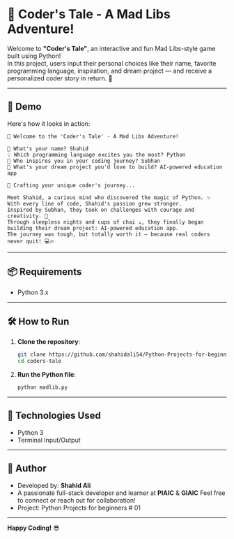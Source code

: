 # 🌟 Coder's Tale - A Mad Libs Adventure!

Welcome to **"Coder's Tale"**, an interactive and fun Mad Libs-style game built using Python!  
In this project, users input their personal choices like their name, favorite programming language, inspiration, and dream project — and receive a personalized coder story in return. 🚀

---

## 📸 Demo

Here's how it looks in action:

```
🌟 Welcome to the 'Coder's Tale' - A Mad Libs Adventure!

👤 What's your name? Shahid  
💡 Which programming language excites you the most? Python  
🌟 Who inspires you in your coding journey? Subhan  
🧠 What's your dream project you'd love to build? AI-powered education app  

📝 Crafting your unique coder's journey...

Meet Shahid, a curious mind who discovered the magic of Python. ✨  
With every line of code, Shahid's passion grew stronger.  
Inspired by Subhan, they took on challenges with courage and creativity. 💪  
Through sleepless nights and cups of chai ☕, they finally began building their dream project: AI-powered education app.  
The journey was tough, but totally worth it — because real coders never quit! 💻🔥  
```

---

## 📦 Requirements

- Python 3.x

---

## 🛠️ How to Run

1. **Clone the repository**:
   ```bash
   git clone https://github.com/shahidali54/Python-Projects-for-beginners.git
   cd coders-tale
   ```

2. **Run the Python file**:
   ```bash
   python madlib.py
   ```

---

## 🧰 Technologies Used

- Python 3
- Terminal Input/Output

---

## 👤 Author

- Developed by: **Shahid Ali**
- A passionate full-stack developer and learner at **PIAIC** & **GIAIC**
  Feel free to connect or reach out for collaboration!
- Project: Python Projects for beginners # 01

---


**Happy Coding!** 😎
